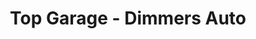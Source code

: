 ---
title: "Top Garage - Dimmers Auto"
url: /mauzac/top-garage-dimmers-auto/
shop: Autowerkstatt
---
